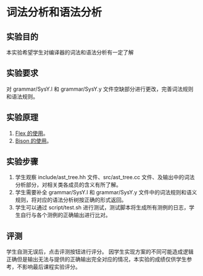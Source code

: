 # 词法分析和语法分析

## 实验目的

本实验希望学生对编译器的词法和语法分析有一定了解

## 实验要求

对 grammar/SysY.l 和 grammar/SysY.y 文件空缺部分进行更改，完善词法规则和语法规则。

## 实验原理

1. [Flex 的使用](http://westes.github.io/flex/manual)。
2. [Bison 的使用](https://www.gnu.org/software/bison/manual/bison.html)。

## 实验步骤

1. 学生观察 include/ast_tree.hh 文件、src/ast_tree.cc 文件、及输出中的词法分析部分，对相关类各成员的含义有所了解。
2. 学生需要补全 grammar/SysY.l 和 grammar/SysY.y 文件中的词法规则和语义规则，将对应的语法分析树按正确的形式返回。
3. 学生可以通过 script/test.sh 进行测试，测试脚本将生成所有测例的日志，学生自行与各个测例的正确输出进行比对。

## 评测

学生自测无误后，点击评测按钮进行评分。
因学生实现方案的不同可能造成逻辑正确但是输出无法与提供的正确输出完全对应的情况，本实验的成绩仅供学生参考，不影响最后课程实验评分。
